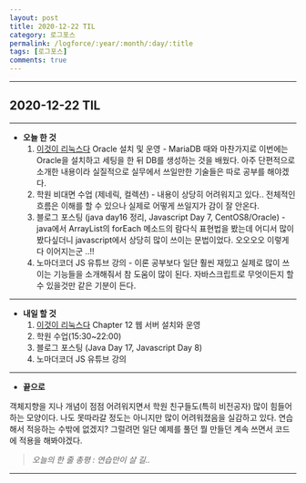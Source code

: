 ```yaml
---
layout: post
title: 2020-12-22 TIL
category: 로그포스
permalink: /logforce/:year/:month/:day/:title
tags: [로그포스]
comments: true
---
```


---

## 2020-12-22 TIL

---

- **오늘 한 것**
  1. [이것이 리눅스다](https://book.naver.com/bookdb/book_detail.nhn?bid=16315003) Oracle 설치 및 운영 - MariaDB 때와 마찬가지로 이번에는 Oracle을 설치하고 세팅을 한 뒤 DB를 생성하는 것을 배웠다. 아주 단편적으로 소개한 내용이라 실질적으로 실무에서 쓰일만한 기술들은 따로 공부를 해야겠다.
  2. 학원 비대면 수업 (제네릭, 컬렉션) -  내용이 상당히 어려워지고 있다.. 전체적인 흐름은 이해를 할 수 있으나 실제로 어떻게 쓰일지가 감이 잘 안온다. 
  3. 블로그 포스팅 (java day16 정리, Javascript Day 7, CentOS8/Oracle) - java에서 ArrayList의 forEach 메소드의 람다식 표현법을 봤는데 어디서 많이 봤다싶더니 javascript에서 상당히 많이 쓰이는 문법이었다. 오오오오 이렇게 다 이어지는군 ..!!
  4. 노마더코더 JS 유튜브 강의 - 이론 공부보다 일단 훨씬 재밌고 실제로 많이 쓰이는 기능들을 소개해줘서 참 도움이 많이 된다. 자바스크립트로 무엇이든지 할 수 있을것만 같은 기분이 든다.

---

- **내일 할 것**
  1. [이것이 리눅스다](https://book.naver.com/bookdb/book_detail.nhn?bid=16315003) Chapter 12 웹 서버 설치와 운영
  2. 학원 수업(15:30~22:00) 
  3. 블로그 포스팅 (Java Day 17, Javascript Day 8)
  4. 노마더코더 JS 유튜브 강의 

---

- **끝으로**

객체지향을 지나 개념이 점점 어려워지면서 학원 친구들도(특히 비전공자) 많이 힘들어하는 모양이다. 나도 못따라갈 정도는 아니지만 많이 어려워졌음을 실감하고 있다. 연습해서 적응하는 수밖에 없겠지? 그럴려먼 일단 예제를 풀던 뭘 만들던 계속 쓰면서 코드에 적용을 해봐야겠다.

> _오늘의 한 줄 총평 : 연습만이 살 길.._

---